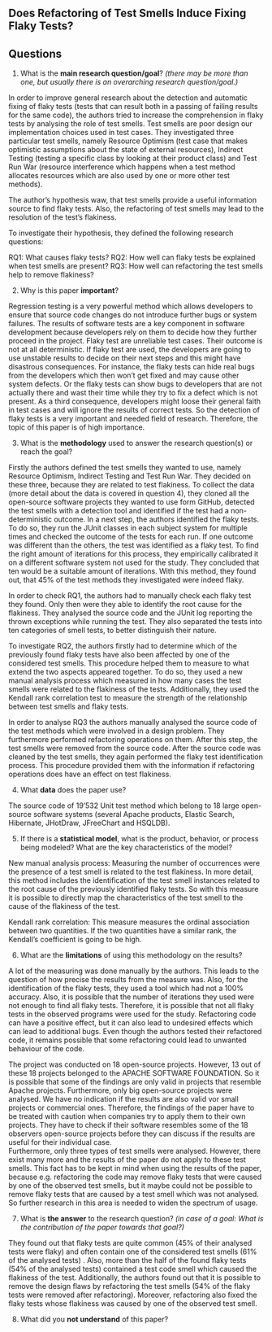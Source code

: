 ## Does Refactoring of Test Smells Induce Fixing Flaky Tests?

## Questions

1. What is the **main research question/goal**? _(there may be more than one, but usually there is an overarching research question/goal.)_

In order to improve general research about the detection and automatic fixing of flaky tests (tests that can result both in a passing of failing results for the same code), the authors tried to increase the comprehension in flaky tests by analysing the role of test smells. Test smells are poor design our implementation choices used in test cases. They investigated three particular test smells, namely Resource Optimism (test case that makes optimistic assumptions about the state of external resources), Indirect Testing (testing a specific class by looking at their product class) and Test Run War (resource interference which happens when a test method allocates resources which are also used by one or more other test methods). 

The author’s hypothesis waw, that test smells provide a useful information source to find flaky tests. Also, the refactoring of test smells may lead to the resolution of the test’s flakiness. 

To investigate their hypothesis, they defined the following research questions:

RQ1: What causes flaky tests?
RQ2: How well can flaky tests be explained when test smells are present?
RQ3: How well can refactoring the test smells help to remove flakiness?

2. Why is this paper **important**?

Regression testing is a very powerful method which allows developers to ensure that source code changes do not introduce further bugs or system failures. The results of software tests are a key component in software development because developers rely on them to decide how they further proceed in the project. 
Flaky test are unreliable test cases. Their outcome is not at all deterministic. If flaky test are used, the developers are going to use unstable results to decide on their next steps and this might have disastrous consequences. For instance, the flaky tests can hide real bugs from the developers which then won’t get fixed and may cause other system defects. Or the flaky tests can show bugs to developers that are not actually there and wast their time while they try to fix a defect which is not present. As a third consequence, developers might loose their general faith in test cases and will ignore the results of correct tests. So the detection of flaky tests is a very important and needed field of research. Therefore, the topic of this paper is of high importance. 

3. What is the **methodology** used to answer the research question(s) or reach the goal?

Firstly the authors defined the test smells they wanted to use, namely Resource Optimism, Indirect Testing and Test Run War. They decided on these three, because they are related to test flakiness. To collect the data (more detail about the data is covered in question 4), they cloned all the open-source software projects they wanted to use form GitHub, detected the test smells with a detection tool and identified if the test had a non-deterministic outcome. In a next step, the authors identified the flaky tests. To do so, they run the JUnit classes in each subject system for multiple times and checked the outcome of the tests for each run. If one outcome was different than the others, the test was identified as a flaky test. To find the right amount of iterations for this process, they empirically calibrated it on a different software system not used for the study. They concluded that ten would be a suitable amount of iterations. With this method, they found out, that 45% of the test methods they investigated were indeed flaky. 

In order to check RQ1, the authors had to manually check each flaky test they found. Only then were they able to identify the root cause for the flakiness. They analysed the source code and the JUnit log reporting the thrown exceptions while running the test. They also separated the tests into ten categories of smell tests, to better distinguish their nature. 

To investigate RQ2, the authors firstly had to determine which of the previously found flaky tests have also been affected by one of the considered test smells. This procedure helped them to measure to what extend the two aspects appeared together. To do so, they used a new manual analysis process which measured in how many cases the test smells were related to the flakiness of the tests. Additionally, they used the Kendall rank correlation test to measure the strength of the relationship between test smells and flaky tests. 

In order to analyse RQ3 the authors manually analysed the source code of the test methods which were involved in a design problem. They furthermore performed refactoring operations on them. After this step, the test smells were removed from the source code. After the source code was cleaned by the test smells, they again performed the flaky test identification process. This procedure provided them with the information if refactoring operations does have an effect on test flakiness. 

4. What **data** does the paper use?

The source code of 19’532 Unit test method which belong to 18 large open-source software systems (several Apache products, Elastic Search, Hibernate, JHotDraw, JFreeChart and HSQLDB). 

5. If there is a **statistical model**, what is the product, behavior, or process being modeled? What are the key characteristics of the model?

New manual analysis process: Measuring the number of occurrences were the presence of a test smell is related to the test flakiness. In more detail, this method includes the identification of the test smell instances related to the root cause of the previously identified flaky tests. So with this measure it is possible to directly map the characteristics of the test smell to the cause of the flakiness of the test.

Kendall rank correlation: This measure measures the ordinal association between two quantities. If the two quantities have a similar rank, the Kendall’s coefficient is going to be high.  

6. What are the **limitations** of using this methodology on the results?

A lot of the measuring was done manually by the authors. This leads to the question of how precise the results from the measure was. Also, for the identification of the flaky tests, they used a tool which had not a 100% accuracy. Also, it is possible that the number of iterations they used were not enough to find all flaky tests. Therefore, it is possible that not all flaky tests in the observed programs were used for the study. Refactoring code can have a positive effect, but it can also lead to undesired effects which can lead to additional bugs. Even though the authors tested their refactored code, it remains possible that some refactoring could lead to unwanted behaviour of the code.  

The project was conducted on 18 open-source projects. However, 13 out of these 18 projects belonged to the APACHE SOFTWARE FOUNDATION. So it is possible that some of the findings are only valid in projects that resemble Apache projects. Furthermore, only big open-source projects were analysed. We have no indication if the results are also valid vor small projects or commercial ones. Therefore, the findings of the paper have to be treated with caution when companies try to apply them to their own projects. They have to check if their software resembles some of the 18 observers open-source projects before they can discuss if the results are useful for their individual case.  
Furthermore, only three types of test smells were analysed. However, there exist many more and the results of the paper do not apply to these test smells. This fact has to be kept in mind when using the results of the paper, because e.g. refactoring the code may remove flaky tests that were caused by one of the observed test smells, but it maybe could not  be possible to remove flaky tests that are caused by a test smell which was not analysed. So further research in this area is needed to widen the spectrum of usage. 

7. What is **the answer** to the research question? _(in case of a goal: What is the contribution of the paper towards that goal?)_

They found out that flaky tests are quite common (45% of their analysed tests were flaky) and often contain one of the considered test smells (61% of the analysed tests) . Also, more than the half of the found flaky tests (54% of the analysed tests) contained a test code smell which caused the flakiness of the test. Additionally, the authors found out that it is possible to remove the design flaws by refactoring the test smells (54% of the flaky tests were removed after refactoring). Moreover, refactoring also fixed the flaky tests whose flakiness was caused by one of the observed test smell.

8. What did you **not understand** of this paper?
